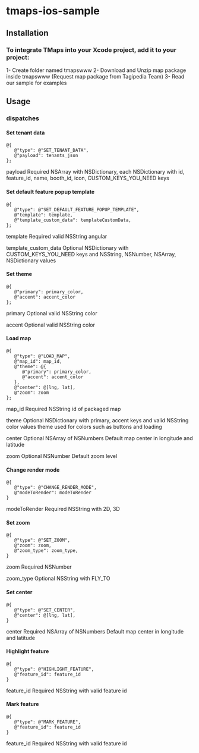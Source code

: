 # tmaps-ios-sample

## Installation
### To integrate TMaps into your Xcode project, add it to your project:
1- Create folder named tmapswww
2- Download and Unzip map package inside tmapswww (Request map package from Tagipedia Team)
3- Read our sample for examples

## Usage
### dispatches

#### Set tenant data 

```objc
@{
   @"type": @"SET_TENANT_DATA",
   @"payload": tenants_json
};
```

payload
Required NSArray with NSDictionary, each NSDictionary with id, feature_id, name, booth_id, icon, CUSTOM_KEYS_YOU_NEED keys

#### Set default feature popup template

```objc
@{
   @"type": @"SET_DEFAULT_FEATURE_POPUP_TEMPLATE",
   @"template": template,
   @"template_custom_data": templateCustomData,
};
```

template
Required valid NSString angular

template_custom_data
Optional NSDictionary with CUSTOM_KEYS_YOU_NEED keys and NSString, NSNumber, NSArray, NSDictionary values

#### Set theme

```objc
@{
   @"primary": primary_color,
   @"accent": accent_color
};
```

primary
Optional valid NSString color

accent
Optional valid NSString color


#### Load map

```objc
@{
   @"type": @"LOAD_MAP",
   @"map_id": map_id,
   @"theme": @{
      @"primary": primary_color,
      @"accent": accent_color
   },
   @"center": @[lng, lat],
   @"zoom": zoom
};
```

map_id
Required NSString
id of packaged map 

theme
Optional NSDictionary with primary, accent keys and valid NSString color values
theme used for colors such as buttons and loading

center
Optional NSArray of NSNumbers
Default map center in longitude and latitude

zoom
Optional NSNumber
Default zoom level

#### Change render mode

```objc
@{
   @"type": @"CHANGE_RENDER_MODE",
   @"modeToRender": modeToRender
}
```

modeToRender
Required NSString with 2D, 3D


#### Set zoom

```objc
@{
   @"type": @"SET_ZOOM",
   @"zoom": zoom,
   @"zoom_type": zoom_type,
}
```

zoom
Required NSNumber

zoom_type
Optional NSString with FLY_TO

#### Set center

```objc
@{
   @"type": @"SET_CENTER",
   @"center": @[lng, lat],
}
```

center
Required NSArray of NSNumbers
Default map center in longitude and latitude


#### Highlight feature

```objc
@{
   @"type": @"HIGHLIGHT_FEATURE",
   @"feature_id": feature_id
}
```

feature_id
Required NSString with valid feature id

#### Mark feature

```objc
@{
   @"type": @"MARK_FEATURE",
   @"feature_id": feature_id
}
```

feature_id
Required NSString with valid feature id














